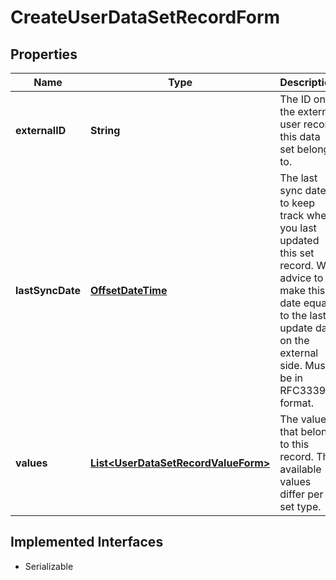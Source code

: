 

# CreateUserDataSetRecordForm

## Properties

Name | Type | Description | Notes
------------ | ------------- | ------------- | -------------
**externalID** | **String** | The ID on the external user record this data set belongs to. | 
**lastSyncDate** | [**OffsetDateTime**](OffsetDateTime.md) | The last sync date to keep track when you last updated this set record. We advice to make this date equal to the last update date on the external side. Must be in RFC3339 format. |  [optional]
**values** | [**List&lt;UserDataSetRecordValueForm&gt;**](UserDataSetRecordValueForm.md) | The values that belong to this record. The available values differ per set type. |  [optional]


## Implemented Interfaces

* Serializable



